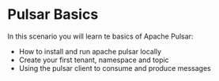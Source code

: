 # Pulsar Basics

In this scenario you will learn te basics of Apache Pulsar:
- How to install and run apache pulsar locally 
- Create your first tenant, namespace and topic
- Using the pulsar client to consume and produce messages